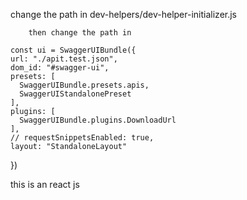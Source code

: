 change the path in 
        dev-helpers/dev-helper-initializer.js

        then change the path in 

    const ui = SwaggerUIBundle({
    url: "./apit.test.json",
    dom_id: "#swagger-ui",
    presets: [
      SwaggerUIBundle.presets.apis,
      SwaggerUIStandalonePreset
    ],
    plugins: [
      SwaggerUIBundle.plugins.DownloadUrl
    ],
    // requestSnippetsEnabled: true,
    layout: "StandaloneLayout"
  })


this is an react js
